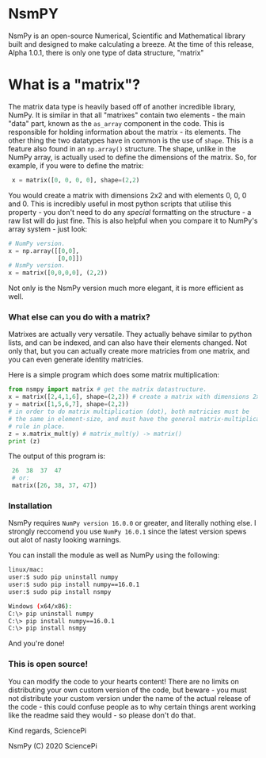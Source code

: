 # NsmPY

NsmPy is an open-source Numerical, Scientific and Mathematical library built and designed to make
calculating a breeze. At the time of this release, Alpha 1.0.1, there is only one type of data
structure, "matrix"

# What is a "matrix"?
The matrix data type is heavily based off of another incredible library, NumPy. It is similar
in that all "matrixes" contain two elements - the main "data" part, known as the `as_array`
component in the code. This is responsible for holding information about the matrix - its
elements. The other thing the  two datatypes have in common is the use of `shape`. This is
a feature also found in an `np.array()` structure. The shape, unlike in the NumPy array,
is actually used to define the dimensions of the matrix. So, for example, if you were to
define the matrix:
```Python
 x = matrix([0, 0, 0, 0], shape=(2,2)
```
You would create a matrix with dimensions 2x2 and with elements 0, 0, 0 and 0. This is
incredibly useful in most python scripts that utilise this property - you don't need to do
any _special_ formatting on the structure - a raw list will do just fine. This is also helpful
when you compare it to NumPy's array system - just look:
```Python
# NumPy version.
x = np.array([[0,0],
              [0,0]])
# NsmPy version.
x = matrix([0,0,0,0], (2,2))
```
Not only is the NsmPy version much more elegant, it is more efficient as well.
### What else can you do with a matrix?
Matrixes are actually very versatile. They actually behave similar to python lists, and
can be indexed, and can also have their elements changed. Not only that, but you can
actually create more matricies from one matrix, and you can even generate identity
matricies.

Here is a simple program which does some matrix multiplication:
```Python
from nsmpy import matrix # get the matrix datastructure.
x = matrix([2,4,1,6], shape=(2,2)) # create a matrix with dimensions 2x2.
y = matrix([1,5,6,7], shape=(2,2))
# in order to do matrix multiplication (dot), both matricies must be
# the same in element-size, and must have the general matrix-multiplication
# rule in place.
z = x.matrix_mult(y) # matrix_mult(y) -> matrix()
print (z)
```
The output of this program is:
```python
 26  38  37  47 
 # or:
 matrix([26, 38, 37, 47])
```
### Installation
NsmPy requires `NumPy version 16.0.0` or greater, and literally nothing else.
I strongly reccomend you use `NumPy 16.0.1` since the latest version spews out alot  of
nasty looking warnings.

You can install the module as well as NumPy using the following:
```sh
linux/mac:
user:$ sudo pip uninstall numpy
user:$ sudo pip install numpy==16.0.1
user:$ sudo pip install nsmpy

Windows (x64/x86):
C:\> pip uninstall numpy
C:\> pip install numpy==16.0.1
C:\> pip install nsmpy
```
And you're done!
### This is open source!
You can modify the code to your hearts content! There are no limits on distributing your own
custom version of the code, but beware - you must not distribute your custom version under the
name of the actual release of the code - this could confuse people as to why certain things arent
working like the readme said they would - so please don't do that.

Kind regards, SciencePi

NsmPy (C) 2020 SciencePi